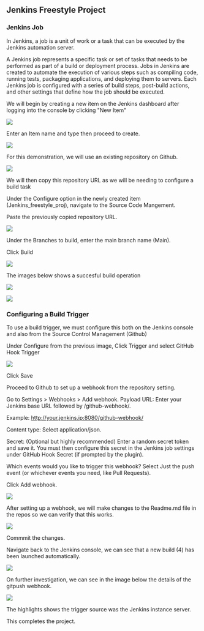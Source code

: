 ## Jenkins Freestyle Project

### Jenkins Job

In Jenkins, a job is a unit of work or a task that can be executed by the Jenkins automation server.

A Jenkins job represents a specific task or set of tasks that needs to be performed as part of a build or deployment process. Jobs in Jenkins are created to automate the execution of various steps such as compiling code, running tests, packaging applications, and deploying them to servers. Each Jenkins job is configured with a series of build steps, post-build actions, and other settings that define how the job should be executed.

We will begin by creating a new item on the Jenkins dashboard after logging into the console by clicking "New Item"

![](./Img24/1.png)

Enter an Item name and type then proceed to create.

![](./Img24/2.png)

For this demonstration, we will use an existing repository on Github.

![](./Img24/3.png)

We will then copy this repository URL as we will be needing to configure a build task

Under the Configure option in the newly created item (Jenkins_freestyle_proj), navigate to the Source Code Mangement.

Paste the previously copied repository URL.

![](./Img24/4.png)

Under the Branches to build, enter the main branch name (Main).

Click Build

![](./Img24/5.png)

The images below shows a succesful build operation

![](./Img24/10.png)

![](./Img24/11.png)

### Configuring a Build Trigger

To use a build trigger, we must configure this both on the Jenkins console and also from the Source Control Management (Github) 

Under Configure from the previous image,  Click Trigger and select GitHub Hook Trigger

![](./Img24/12.png)

Click Save

Proceed to Github to set up a webhook from the repository setting.

Go to Settings > Webhooks > Add webhook.
Payload URL: Enter your Jenkins base URL followed by /github-webhook/.

Example: http://your.jenkins.ip:8080/github-webhook/

Content type: Select application/json.

Secret: (Optional but highly recommended) Enter a random secret token and save it. You must then configure this secret in the Jenkins job settings under GitHub Hook Secret (if prompted by the plugin).

Which events would you like to trigger this webhook? Select Just the push event (or whichever events you need, like Pull Requests).

Click Add webhook.

![](./Img24/14.png)

After setting up a webhook, we will make changes to the Readme.md file in the repos so we can verify that this works. 

![](./Img24/13.png)

Commmit the changes.

Navigate back to the Jenkins console, we can see that a new build (4) has been launched automatically.

![](./Img24/15.png)

On further investigation, we can see in the image below the details of the gitpush webhook.

![](./Img24/16.png)

The highlights shows the trigger source was the Jenkins instance server.

This completes the project.


